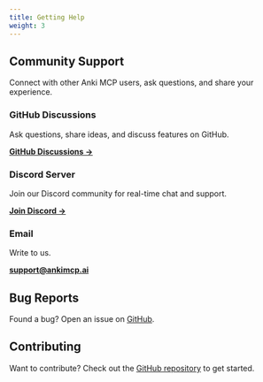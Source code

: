 ```yaml
---
title: Getting Help
weight: 3
---
```


## Community Support

Connect with other Anki MCP users, ask questions, and share your experience.

### GitHub Discussions

Ask questions, share ideas, and discuss features on GitHub.

**[GitHub Discussions →](https://github.com/anki-mcp/anki-mcp-desktop/discussions)**

### Discord Server

Join our Discord community for real-time chat and support.

**[Join Discord →](https://discord.gg/JVNcxNB3e7)**

### Email

Write to us.

**[support@ankimcp.ai](mailto:support@ankimcp.ai)**

## Bug Reports

Found a bug? Open an issue on [GitHub](https://github.com/anki-mcp/anki-mcp-desktop/issues).

## Contributing

Want to contribute? Check out the [GitHub repository](https://github.com/anki-mcp/anki-mcp-desktop) to get started.
